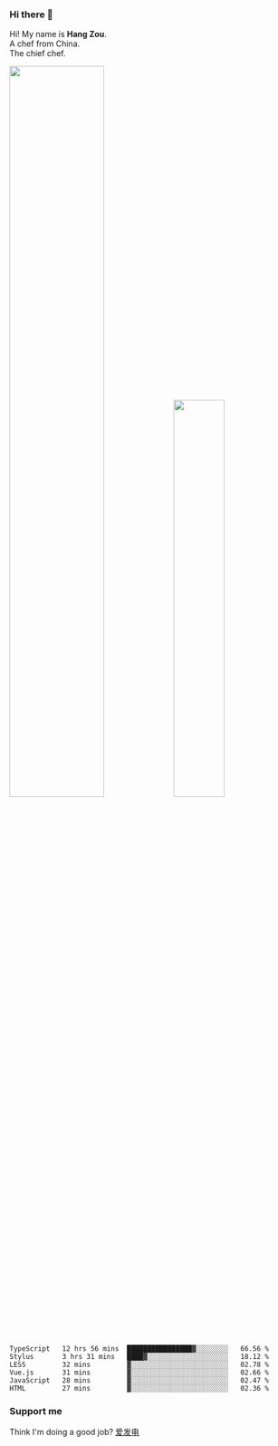 ### Hi there 👋

Hi! My name is **Hang Zou**.  
A chef from China.  
The chief chef.

<img align="" width="57.5%" src="https://github-readme-stats.vercel.app/api?username=zouhangwithsweet&hide_title=true&hide_border=true&show_icons=true&include_all_commits=true&line_height=21" /><img align="" width="42.4%" src="https://github-readme-stats.vercel.app/api/top-langs/?username=zouhangwithsweet&hide_title=true&hide_border=true&layout=compact" />

<!--START_SECTION:waka-->

```text
TypeScript   12 hrs 56 mins  ████████████████▓░░░░░░░░   66.56 %
Stylus       3 hrs 31 mins   ████▓░░░░░░░░░░░░░░░░░░░░   18.12 %
LESS         32 mins         ▓░░░░░░░░░░░░░░░░░░░░░░░░   02.78 %
Vue.js       31 mins         ▓░░░░░░░░░░░░░░░░░░░░░░░░   02.66 %
JavaScript   28 mins         ▓░░░░░░░░░░░░░░░░░░░░░░░░   02.47 %
HTML         27 mins         ▓░░░░░░░░░░░░░░░░░░░░░░░░   02.36 %
```

<!--END_SECTION:waka-->

### Support me

Think I'm doing a good job? [爱发电](https://afdian.net/@zouhangsweet)
